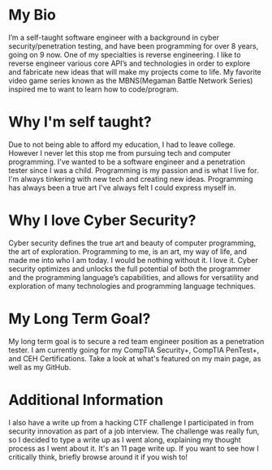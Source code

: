 # My Bio

   I’m a self-taught software engineer with a background in cyber security/penetration testing, and have been programming for over 8 years, 
   going on 9 now. One of my specialties is reverse engineering. I like to reverse engineer various core API’s and technologies in order to 
   explore and fabricate new ideas that will make my projects come to life. My favorite video game series known as the MBNS(Megaman Battle 
   Network Series) inspired me to want to learn how to code/program.
   
# Why I'm self taught?

   Due to not being able to afford my education, I had to leave college. However I never let this stop me from pursuing tech and computer programming. 
   I've wanted to be a software    engineer and a penetration tester since I was a child. Programming is my passion and is what I live for. I'm always
   tinkering with new tech and creating new ideas. Programming    has always been a true art I've always felt I could express myself in.

# Why I love Cyber Security?

   Cyber security defines the true art and beauty of computer programming, the art of exploration. Programming to me, is an art, my way of life, and made
   me into who I am today. I would be nothing without it. I love it. Cyber security optimizes and unlocks the full potential of both the programmer 
   and the programming language’s capabilities, and allows for versatility and exploration of many technologies and programming language techniques. 

# My Long Term Goal?

   My long term goal is to secure a red team engineer position as a penetration tester. I am currently going for my CompTIA Security+, CompTIA PenTest+, and
   CEH Certifications. Take a look at what's featured on my main page, as well as my GitHub.

# Additional Information

   I also have a write up from a hacking CTF challenge I participated in from security innovation as part of a job interview. The challenge was really fun, 
   so I decided to type a write up as I went along, explaining my thought process as I went about it. It's an 11 page write up. If you want to see how I 
   critically think, briefly browse around it if you wish to!
